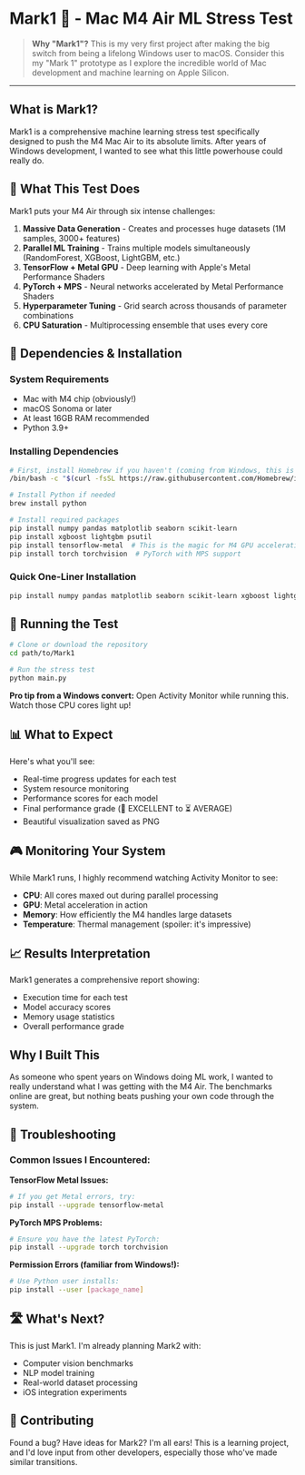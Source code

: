 # Mark1 🚀 - Mac M4 Air ML Stress Test

> **Why "Mark1"?** This is my very first project after making the big switch from being a lifelong Windows user to macOS. Consider this my "Mark 1" prototype as I explore the incredible world of Mac development and machine learning on Apple Silicon.

---

## What is Mark1?

Mark1 is a comprehensive machine learning stress test specifically designed to push the M4 Mac Air to its absolute limits. After years of Windows development, I wanted to see what this little powerhouse could really do.


## 🎯 What This Test Does

Mark1 puts your M4 Air through six intense challenges:

1. **Massive Data Generation** - Creates and processes huge datasets (1M samples, 3000+ features)
2. **Parallel ML Training** - Trains multiple models simultaneously (RandomForest, XGBoost, LightGBM, etc.)
3. **TensorFlow + Metal GPU** - Deep learning with Apple's Metal Performance Shaders
4. **PyTorch + MPS** - Neural networks accelerated by Metal Performance Shaders
5. **Hyperparameter Tuning** - Grid search across thousands of parameter combinations
6. **CPU Saturation** - Multiprocessing ensemble that uses every core

## 🔧 Dependencies & Installation

### System Requirements
- Mac with M4 chip (obviously!)
- macOS Sonoma or later
- At least 16GB RAM recommended
- Python 3.9+

### Installing Dependencies

```bash
# First, install Homebrew if you haven't (coming from Windows, this is like Chocolatey)
/bin/bash -c "$(curl -fsSL https://raw.githubusercontent.com/Homebrew/install/HEAD/install.sh)"

# Install Python if needed
brew install python

# Install required packages
pip install numpy pandas matplotlib seaborn scikit-learn
pip install xgboost lightgbm psutil
pip install tensorflow-metal  # This is the magic for M4 GPU acceleration
pip install torch torchvision  # PyTorch with MPS support
```

### Quick One-Liner Installation
```bash
pip install numpy pandas matplotlib seaborn scikit-learn xgboost lightgbm psutil tensorflow-metal torch torchvision
```

## 🚀 Running the Test

```bash
# Clone or download the repository
cd path/to/Mark1

# Run the stress test
python main.py
```

**Pro tip from a Windows convert:** Open Activity Monitor while running this. Watch those CPU cores light up!

## 📊 What to Expect

Here's what you'll see:

- Real-time progress updates for each test
- System resource monitoring
- Performance scores for each model
- Final performance grade (🚀 EXCELLENT to ⏳ AVERAGE)
- Beautiful visualization saved as PNG

## 🎮 Monitoring Your System

While Mark1 runs, I highly recommend watching Activity Monitor to see:
- **CPU**: All cores maxed out during parallel processing
- **GPU**: Metal acceleration in action
- **Memory**: How efficiently the M4 handles large datasets
- **Temperature**: Thermal management (spoiler: it's impressive)

## 📈 Results Interpretation

Mark1 generates a comprehensive report showing:
- Execution time for each test
- Model accuracy scores
- Memory usage statistics
- Overall performance grade

## Why I Built This

As someone who spent years on Windows doing ML work, I wanted to really understand what I was getting with the M4 Air. The benchmarks online are great, but nothing beats pushing your own code through the system.



## 🐛 Troubleshooting

### Common Issues I Encountered:

**TensorFlow Metal Issues:**
```bash
# If you get Metal errors, try:
pip install --upgrade tensorflow-metal
```

**PyTorch MPS Problems:**
```bash
# Ensure you have the latest PyTorch:
pip install --upgrade torch torchvision
```

**Permission Errors (familiar from Windows!):**
```bash
# Use Python user installs:
pip install --user [package_name]
```

## 🛣️ What's Next?

This is just Mark1. I'm already planning Mark2 with:
- Computer vision benchmarks
- NLP model training
- Real-world dataset processing
- iOS integration experiments

## 🤝 Contributing

Found a bug? Have ideas for Mark2? I'm all ears! This is a learning project, and I'd love input from other developers, especially those who've made similar transitions.

